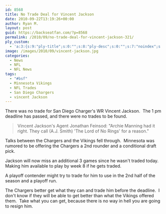 ```yaml
---
id: 8568
title: No Trade Deal for Vincent Jackson
date: 2010-09-22T13:19:26+00:00
author: Ryan M.
layout: post
guid: https://backseatfan.com/?p=8568
permalink: /2010/09/no-trade-deal-for-vincent-jackson-321/
ply_custom:
  - 'a:3:{s:9:"ply-title";s:0:"";s:8:"ply-desc";s:0:"";s:7:"noindex";s:0:"";}'
image: /images/2010/09/vincent-jackson.jpg
categories:
  - News
  - NFL
  - NFL News
tags:
  - "#bsf"
  - Minnesota Vikings
  - NFL Trades
  - San Diego Chargers
  - vincent Jackson
---
```


<div class="entry">
  <p>
    There was no trade for San Diego Charger's WR Vincent Jackson.  The 1 pm deadline has passed, and there were no trades to be found.
  </p>

  <blockquote>
    <p>
      Vincent Jackson's Agent Jonathan Feinsod: "Archie Manning had it right. They call (A.J. Smith) 'The Lord of No Rings' for a reason."
    </p>
  </blockquote>

  <p>
    Talks between the Chargers and the Vikings fell through.  Minnesota was rumored to be offering the Chargers a 2nd rounder and a conditional draft pick.
  </p>

  <p>
    Jackson will now miss an additional 3 games since he wasn't traded today.  Making him available to play by week 8 if he gets traded.
  </p>

  <p>
    A playoff contender might try to trade for him to use in the 2nd half of the season and a playoff run.
  </p>

  <p>
    The Chargers better get what they can and trade him before the deadline.  I don't know if they will be able to get better than what the Vikings offered them.  Take what you can get, because there is no way in hell you are going to resign him.
  </p>
</div>
